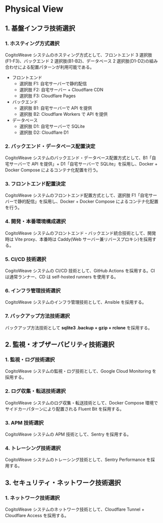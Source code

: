 # Physical View

## 1. 基盤インフラ技術選択

### 1. ホスティング方式選択

<!-- REFERENCE_BEGIN: hosting-options-analysis -->

CogitoWeave システムのホスティング方式として、フロントエンド 3 選択肢(F1-F3)、バックエンド 2 選択肢(B1-B2)、データベース 2 選択肢(D1-D2)の組み合わせによる配置パターンが利用可能である。

- フロントエンド
  - 選択肢 F1: 自宅サーバーで静的配信
  - 選択肢 F2: 自宅サーバー + Cloudflare CDN
  - 選択肢 F3: Cloudflare Pages
- バックエンド
  - 選択肢 B1: 自宅サーバーで API を提供
  - 選択肢 B2: Cloudflare Workers で API を提供
- データベース
  - 選択肢 D1: 自宅サーバーで SQLite
  - 選択肢 D2: Cloudflare D1

<!-- REFERENCE_END: hosting-options-analysis -->

### 2. バックエンド・データベース配置決定

<!-- REFERENCE_BEGIN: backend-deployment-decision -->

CogitoWeave システムのバックエンド・データベース配置方式として、B1「自宅サーバーで API を提供」+ D1「自宅サーバーで SQLite」を採用し、Docker + Docker Compose によるコンテナ化配置を行う。

<!-- REFERENCE_END: backend-deployment-decision -->

### 3. フロントエンド配置決定

<!-- REFERENCE_BEGIN: frontend-deployment-decision -->

CogitoWeave システムのフロントエンド配置方式として、選択肢 F1「自宅サーバーで静的配信」を採用し、Docker + Docker Compose によるコンテナ化配置を行う。

<!-- REFERENCE_END: frontend-deployment-decision -->

### 4. 開発・本番環境構成選択

<!-- REFERENCE_BEGIN: development-production-environment -->

CogitoWeave システムのフロントエンド・バックエンド統合技術として、開発時は Vite proxy、本番時は Caddy(Web サーバー兼リバースプロキシ)を採用する。

<!-- REFERENCE_END: development-production-environment -->

### 5. CI/CD 技術選択

<!-- REFERENCE_BEGIN: cicd-tech-selection -->

CogitoWeave システムの CI/CD 技術として、GitHub Actions を採用する。CI は通常ランナー、CD は self-hosted runners を使用する。

<!-- REFERENCE_END: cicd-tech-selection -->

### 6. インフラ管理技術選択

<!-- REFERENCE_BEGIN: infra-management-selection -->

CogitoWeave システムのインフラ管理技術として、Ansible を採用する。

<!-- REFERENCE_END: infra-management-selection -->

### 7. バックアップ方法技術選択

<!-- REFERENCE_BEGIN: backup-method-tech-selection -->

バックアップ方法技術として **sqlite3 .backup + gzip + rclone** を採用する。

<!-- REFERENCE_END: backup-method-tech-selection -->

## 2. 監視・オブザーバビリティ技術選択

### 1. 監視・ログ技術選択

<!-- REFERENCE_BEGIN: monitoring-tech-selection -->

CogitoWeave システムの監視・ログ技術として、Google Cloud Monitoring を採用する。

<!-- REFERENCE_END: monitoring-tech-selection -->

### 2. ログ収集・転送技術選択

<!-- REFERENCE_BEGIN: log-collection-selection -->

CogitoWeave システムのログ収集・転送技術として、Docker Compose 環境でサイドカーパターンにより配置される Fluent Bit を採用する。

<!-- REFERENCE_END: log-collection-selection -->

### 3. APM 技術選択

<!-- REFERENCE_BEGIN: apm-selection -->

CogitoWeave システムの APM 技術として、Sentry を採用する。

<!-- REFERENCE_END: apm-selection -->

### 4. トレーシング技術選択

<!-- REFERENCE_BEGIN: tracing-selection -->

CogitoWeave システムのトレーシング技術として、Sentry Performance を採用する。

<!-- REFERENCE_END: tracing-selection -->

## 3. セキュリティ・ネットワーク技術選択

### 1. ネットワーク技術選択

<!-- REFERENCE_BEGIN: network-tech-selection -->

CogitoWeave システムのネットワーク技術として、Cloudflare Tunnel + Cloudflare Access を採用する。

<!-- REFERENCE_END: network-tech-selection -->
